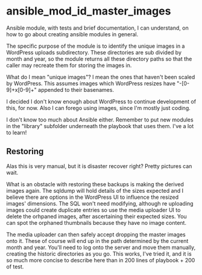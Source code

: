 # ansible_mod_id_master_images
Ansible module, with tests and brief documentation, I can understand, on how to go about creating ansible modules in general.

The specific purpose of the module is to identify the unique images in a WordPress uploads subdirectory.
These directories are sub divided by month and year, so the module returns all these directory paths
so that the caller may recreate them for storing the images in.

What do I mean "unique images"? I mean the ones that haven't been scaled by WordPress. This assumes
images which WordPress resizes have "-[0-9]+x[0-9]+" appended to their basenames.

I decided I don't know enough about WordPress to continue development of this, for now. Also I
can forego using images, since I'm mostly just coding.

I don't know too much about Ansible either. Remember to put new modules in the "library" subfolder underneath
the playbook that uses them. I've a lot to learn!

## Restoring

Alas this is very manual, but it is disaster recover right? Pretty pictures can wait.

What is an obstacle with restoring these backups is making the derived images again. The sqldump will
hold details of the sizes expected and I believe there are options in the WordPress UI to influence
the resized images' dimensions. The SQL won't need modifying, although re uploading images could create
duplicate entries so use the media uploader UI to delete the orhpaned images, after ascertaining their
expected sizes. You can spot the orphaned thumbnails because they have no image content.

The media uploader can then safely accept dropping the master images onto it. These of course will
end up in the path determined by the current month and year. You'll need to log onto the server
and move them manually, creating the historic directories as you go. This works, I've tried it,
and it is so much more concise to describe here than in 200 lines of playbook + 200 of test.
